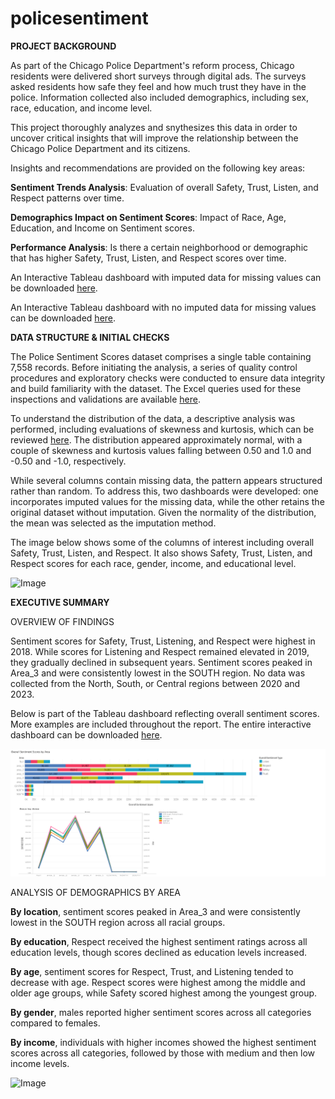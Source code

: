 # policesentiment
**PROJECT BACKGROUND**

As part of the Chicago Police Department's reform process, Chicago residents were delivered short surveys through digital ads. The surveys asked residents how safe they feel and how much trust they have in the police. Information collected also included demographics, including sex, race, education, and income level.

This project thoroughly analyzes and snythesizes this data in order to uncover critical insights that will improve the relationship between the Chicago Police Department and its citizens.

Insights and recommendations are provided on the following key areas:

**Sentiment Trends Analysis**: Evaluation of overall Safety, Trust, Listen, and Respect patterns over time.

**Demographics Impact on Sentiment Scores**: Impact of Race, Age, Education, and Income on Sentiment scores.

**Performance Analysis**: Is there a certain neighborhood or demographic that has higher Safety, Trust, Listen, and Respect scores over time.

An Interactive Tableau dashboard with imputed data for missing values can be downloaded [here](https://github.com/puhan63/policesentiment/blob/main/Police%20Sentiment%20New%20Dashboard.twbx).

An Interactive Tableau dashboard with no imputed data for missing values can be downloaded [here](https://github.com/puhan63/policesentiment/blob/main/Police%20Sentiment%20Missing%20Data%20Dashboard.twbx).

**DATA STRUCTURE & INITIAL CHECKS**

The Police Sentiment Scores dataset comprises a single table containing 7,558 records. Before initiating the analysis, a series of quality control procedures and exploratory checks were conducted to ensure data integrity and build familiarity with the dataset. The Excel queries used for these inspections and validations are available [here](https://github.com/puhan63/policesentiment/blob/main/Police%20Sentiment%20Missing%20Data%20Analysis.xlsx).

To understand the distribution of the data, a descriptive analysis was performed, including evaluations of skewness and kurtosis, which can be reviewed [here](https://github.com/puhan63/policesentiment/blob/main/Police%20Sentiment%20Descriptive%20Statistics.xlsx). The distribution appeared approximately normal, with a couple of skewness and kurtosis values falling between 0.50 and 1.0 and -0.50 and -1.0, respectively.

While several columns contain missing data, the pattern appears structured rather than random. To address this, two dashboards were developed: one incorporates imputed values for the missing data, while the other retains the original dataset without imputation. Given the normality of the distribution, the mean was selected as the imputation method.

The image below shows some of the columns of interest including overall Safety, Trust, Listen, and Respect. It also shows Safety, Trust, Listen, and Respect scores for each race, gender, income, and educational level. 

![Image](https://github.com/user-attachments/assets/b2c08ab9-31ac-46f5-9dba-d9ca10cdf83c)

**EXECUTIVE SUMMARY**

OVERVIEW OF FINDINGS

Sentiment scores for Safety, Trust, Listening, and Respect were highest in 2018. While scores for Listening and Respect remained elevated in 2019, they gradually declined in subsequent years. Sentiment scores peaked in Area_3 and were consistently lowest in the SOUTH region. No data was collected from the North, South, or Central regions between 2020 and 2023.

Below is part of the Tableau dashboard reflecting overall sentiment scores. More examples are included throughout the report. The entire interactive dashboard can be downloaded [here](https://github.com/puhan63/policesentiment/blob/main/Police%20Sentiment%20New%20Dashboard.twbx).

![image](https://github.com/puhan63/policesentiment/blob/7acd3300a6ff364132e853e5134536725bb773b6/Overall%20Sentiment%20Scores.png)

ANALYSIS OF DEMOGRAPHICS BY AREA

**By location**, sentiment scores peaked in Area_3 and were consistently lowest in the SOUTH region across all racial groups.

**By education**, Respect received the highest sentiment ratings across all education levels, though scores declined as education levels increased.

**By age**, sentiment scores for Respect, Trust, and Listening tended to decrease with age. Respect scores were highest among the middle and older age groups, while Safety scored highest among the youngest group.

**By gender**, males reported higher sentiment scores across all categories compared to females.

**By income**, individuals with higher incomes showed the highest sentiment scores across all categories, followed by those with medium and then low income levels.

<img width="1157" height="799" alt="Image" src="https://github.com/user-attachments/assets/681e8c3a-486d-475c-8ea0-1e0bd19a901c" />
